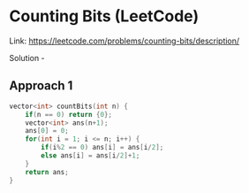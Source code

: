 # Counting Bits (LeetCode)
Link: https://leetcode.com/problems/counting-bits/description/

Solution - 
## Approach 1
```C++
vector<int> countBits(int n) {
    if(n == 0) return {0};
    vector<int> ans(n+1);
    ans[0] = 0;
    for(int i = 1; i <= n; i++) {
        if(i%2 == 0) ans[i] = ans[i/2];
        else ans[i] = ans[i/2]+1;
    }
    return ans;
}
```